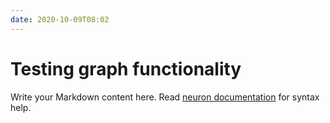 ```yaml
---
date: 2020-10-09T08:02
---
```


# Testing graph functionality

Write your Markdown content here. Read [neuron documentation](https://neuron.zettel.page/2011404.html) for syntax help.

